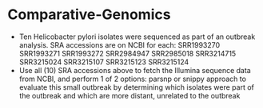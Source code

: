 # Comparative-Genomics
- Ten Helicobacter pylori isolates were sequenced as part of an outbreak analysis. SRA accessions are on NCBI for each: SRR1993270 SRR1993271 SRR1993272 SRR2984947 SRR2985018 SRR3214715 SRR3215024 SRR3215107 SRR3215123 SRR3215124
- Use all (10) SRA accessions above to fetch the Illumina sequence data from NCBI, and perform 1 of 2 options: parsnp or snippy approach to evaluate this small outbreak by determining which isolates were part of the outbreak and which are more distant, unrelated to the outbreak
